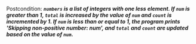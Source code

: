 Postcondition: ***`numbers` is a list of integers with one less element. If `num` is greater than 1, `total` is increased by the value of `num` and `count` is incremented by 1. If `num` is less than or equal to 1, the program prints 'Skipping non-positive number: num', and `total` and `count` are updated based on the value of `num`.***